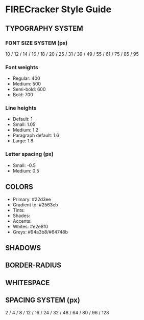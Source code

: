 # FIRECracker Style Guide

## TYPOGRAPHY SYSTEM

### FONT SIZE SYSTEM (px)

10 / 12 / 14 / 16 / 18 / 20 / 25 / 31 / 39 / 49 / 55 / 61 / 75 / 85 / 95

### Font weights

- Regular: 400
- Medium: 500
- Semi-bold: 600
- Bold: 700

### Line heights

- Default: 1
- Small: 1.05
- Medium: 1.2
- Paragraph default: 1.6
- Large: 1.8

### Letter spacing (px)

- Small: -0.5
- Medium: 0.5

## COLORS

- Primary: #22d3ee
- Gradient to: #2563eb
- Tints:
- Shades:
- Accents:
- Whites: #e2e8f0
- Greys: #94a3b8/#64748b

## SHADOWS

## BORDER-RADIUS

## WHITESPACE

## SPACING SYSTEM (px)

2 / 4 / 8 / 12 / 16 / 24 / 32 / 48 / 64 / 80 / 96 / 128
